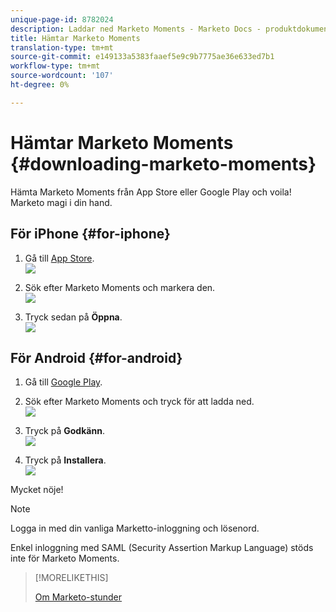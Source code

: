 ```yaml
---
unique-page-id: 8782024
description: Laddar ned Marketo Moments - Marketo Docs - produktdokumentation
title: Hämtar Marketo Moments
translation-type: tm+mt
source-git-commit: e149133a5383faaef5e9c9b7775ae36e633ed7b1
workflow-type: tm+mt
source-wordcount: '107'
ht-degree: 0%

---
```



# Hämtar Marketo Moments {#downloading-marketo-moments}

Hämta Marketo Moments från App Store eller Google Play och voila! Marketo magi i din hand.

## För iPhone {#for-iphone}

1. Gå till [App Store](https://itunes.apple.com/us/genre/ios/id36?mt=8).\
   ![](assets/image2015-7-15-14-3a52-3a13.png)

1. Sök efter Marketo Moments och markera den.\
   ![](assets/image2015-7-7-17-3a19-3a7.png)

1. Tryck sedan på **Öppna**.\
   ![](assets/image2015-7-7-17-3a20-3a51.png)

## För Android {#for-android}

1. Gå till [Google Play](https://play.google.com/store?hl=en).
1. Sök efter Marketo Moments och tryck för att ladda ned.\
   ![](assets/image2015-7-14-9-3a6-3a34.png)

1. Tryck på **Godkänn**.\
   ![](assets/image2015-7-7-16-3a41-3a47.png)

1. Tryck på **Installera**.\
   ![](assets/image2015-7-7-16-3a43-3a21.png)

Mycket nöje!

>[!NOTE]
>
>Logga in med din vanliga Marketto-inloggning och lösenord.
>
>Enkel inloggning med SAML (Security Assertion Markup Language) stöds inte för Marketo Moments.

>[!MORELIKETHIS]
>
>[Om Marketo-stunder](../../../../../product-docs/core-marketo-concepts/mobile-apps/marketo-moments/understanding-moments/understanding-marketo-moments.md)


